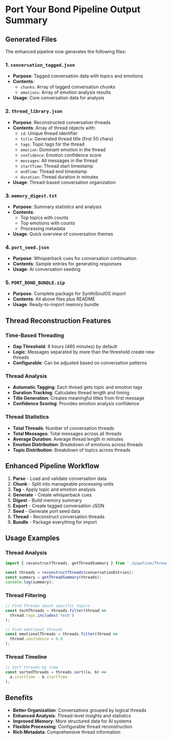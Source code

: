 # Port Your Bond Pipeline Output Summary

## Generated Files

The enhanced pipeline now generates the following files:

### 1. `conversation_tagged.json`
- **Purpose**: Tagged conversation data with topics and emotions
- **Contents**: 
  - `chunks`: Array of tagged conversation chunks
  - `emotions`: Array of emotion analysis results
- **Usage**: Core conversation data for analysis

### 2. `thread_library.json`
- **Purpose**: Reconstructed conversation threads
- **Contents**: Array of thread objects with:
  - `id`: Unique thread identifier
  - `title`: Generated thread title (first 50 chars)
  - `tags`: Topic tags for the thread
  - `emotion`: Dominant emotion in the thread
  - `confidence`: Emotion confidence score
  - `messages`: All messages in the thread
  - `startTime`: Thread start timestamp
  - `endTime`: Thread end timestamp
  - `duration`: Thread duration in minutes
- **Usage**: Thread-based conversation organization

### 3. `memory_digest.txt`
- **Purpose**: Summary statistics and analysis
- **Contents**:
  - Top topics with counts
  - Top emotions with counts
  - Processing metadata
- **Usage**: Quick overview of conversation themes

### 4. `port_seed.json`
- **Purpose**: Whisperback cues for conversation continuation
- **Contents**: Sample entries for generating responses
- **Usage**: AI conversation seeding

### 5. `PORT_BOND_BUNDLE.zip`
- **Purpose**: Complete package for SynthiSoulOS import
- **Contents**: All above files plus README
- **Usage**: Ready-to-import memory bundle

## Thread Reconstruction Features

### Time-Based Threading
- **Gap Threshold**: 8 hours (480 minutes) by default
- **Logic**: Messages separated by more than the threshold create new threads
- **Configurable**: Can be adjusted based on conversation patterns

### Thread Analysis
- **Automatic Tagging**: Each thread gets topic and emotion tags
- **Duration Tracking**: Calculates thread length and timing
- **Title Generation**: Creates meaningful titles from first message
- **Confidence Scoring**: Provides emotion analysis confidence

### Thread Statistics
- **Total Threads**: Number of conversation threads
- **Total Messages**: Total messages across all threads
- **Average Duration**: Average thread length in minutes
- **Emotion Distribution**: Breakdown of emotions across threads
- **Topic Distribution**: Breakdown of topics across threads

## Enhanced Pipeline Workflow

1. **Parse** - Load and validate conversation data
2. **Chunk** - Split into manageable processing units
3. **Tag** - Apply topic and emotion analysis
4. **Generate** - Create whisperback cues
5. **Digest** - Build memory summary
6. **Export** - Create tagged conversation JSON
7. **Seed** - Generate port seed data
8. **Thread** - Reconstruct conversation threads
9. **Bundle** - Package everything for import

## Usage Examples

### Thread Analysis
```typescript
import { reconstructThreads, getThreadSummary } from './pipeline/ThreadReconstructor';

const threads = reconstructThreads(conversationEntries);
const summary = getThreadSummary(threads);
console.log(summary);
```

### Thread Filtering
```typescript
// Find threads about specific topics
const techThreads = threads.filter(thread => 
  thread.tags.includes('tech')
);

// Find emotional threads
const emotionalThreads = threads.filter(thread => 
  thread.confidence > 0.8
);
```

### Thread Timeline
```typescript
// Sort threads by time
const sortedThreads = threads.sort((a, b) => 
  a.startTime - b.startTime
);
```

## Benefits

- **Better Organization**: Conversations grouped by logical threads
- **Enhanced Analysis**: Thread-level insights and statistics
- **Improved Memory**: More structured data for AI systems
- **Flexible Processing**: Configurable thread reconstruction
- **Rich Metadata**: Comprehensive thread information
